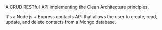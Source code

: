 A CRUD RESTful API implementing the Clean Architecture principles.

It's a Node js + Express contacts API that allows the user to create, read, update, and delete contacts from a Mongo database.